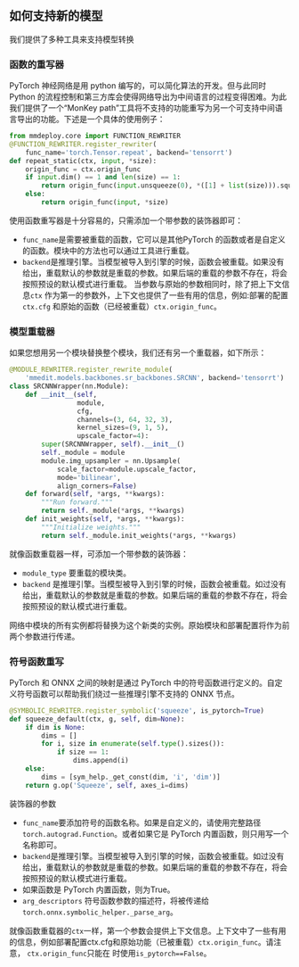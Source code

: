 ## 如何支持新的模型

我们提供了多种工具来支持模型转换

### 函数的重写器

PyTorch 神经网络是用 python 编写的，可以简化算法的开发。但与此同时 Python 的流程控制和第三方库会使得网络导出为中间语言的过程变得困难。为此我们提供了一个“MonKey path”工具将不支持的功能重写为另一个可支持中间语言导出的功能。下述是一个具体的使用例子：

```python
from mmdeploy.core import FUNCTION_REWRITER
@FUNCTION_REWRITER.register_rewriter(
    func_name='torch.Tensor.repeat', backend='tensorrt')
def repeat_static(ctx, input, *size):
    origin_func = ctx.origin_func
    if input.dim() == 1 and len(size) == 1:
        return origin_func(input.unsqueeze(0), *([1] + list(size))).squeeze(0)
    else:
        return origin_func(input, *size)
```

使用函数重写器是十分容易的，只需添加一个带参数的装饰器即可：

- `func_name`是需要被重载的函数，它可以是其他PyTorch 的函数或者是自定义的函数。模块中的方法也可以通过工具进行重载。
-  `backend`是推理引擎。当模型被导入到引擎的时候，函数会被重载。如果没有给出，重载默认的参数就是重载的参数。如果后端的重载的参数不存在，将会按照预设的默认模式进行重载。
当参数与原始的参数相同时，除了把上下文信息`ctx` 作为第一的参数外，上下文也提供了一些有用的信息，例如:部署的配置`ctx.cfg` 和原始的函数（已经被重载）`ctx.origin_func`。

### 模型重载器

如果您想用另一个模块替换整个模块，我们还有另一个重载器，如下所示：

```python
@MODULE_REWRITER.register_rewrite_module(
    'mmedit.models.backbones.sr_backbones.SRCNN', backend='tensorrt')
class SRCNNWrapper(nn.Module):
    def __init__(self,
                 module,
                 cfg,
                 channels=(3, 64, 32, 3),
                 kernel_sizes=(9, 1, 5),
                 upscale_factor=4):
        super(SRCNNWrapper, self).__init__()
        self._module = module
        module.img_upsampler = nn.Upsample(
            scale_factor=module.upscale_factor,
            mode='bilinear',
            align_corners=False)
    def forward(self, *args, **kwargs):
        """Run forward."""
        return self._module(*args, **kwargs)
    def init_weights(self, *args, **kwargs):
        """Initialize weights."""
        return self._module.init_weights(*args, **kwargs)
```

就像函数重载器一样，可添加一个带参数的装饰器：

- `module_type` 要重载的模块类。
- `backend` 是推理引擎。当模型被导入到引擎的时候，函数会被重载。如过没有给出，重载默认的参数就是重载的参数。如果后端的重载的参数不存在，将会按照预设的默认模式进行重载。

网络中模块的所有实例都将替换为这个新类的实例。原始模块和部署配置将作为前两个参数进行传递。

### 符号函数重写

PyTorch 和 ONNX 之间的映射是通过 PyTorch 中的符号函数进行定义的。自定义符号函数可以帮助我们绕过一些推理引擎不支持的 ONNX 节点。

```python
@SYMBOLIC_REWRITER.register_symbolic('squeeze', is_pytorch=True)
def squeeze_default(ctx, g, self, dim=None):
    if dim is None:
        dims = []
        for i, size in enumerate(self.type().sizes()):
            if size == 1:
                dims.append(i)
    else:
        dims = [sym_help._get_const(dim, 'i', 'dim')]
    return g.op('Squeeze', self, axes_i=dims)
```

装饰器的参数

- `func_name`要添加符号的函数名称。如果是自定义的，请使用完整路径`torch.autograd.Function`。或者如果它是 PyTorch 内置函数，则只用写一个名称即可。
- `backend`是推理引擎。当模型被导入到引擎的时候，函数会被重载。如过没有给出，重载默认的参数就是重载的参数。如果后端的重载的参数不存在，将会按照预设的默认模式进行重载。
- 如果函数是 PyTorch 内置函数，则为True。
- `arg_descriptors` 符号函数参数的描述符，将被传递给`torch.onnx.symbolic_helper._parse_arg`。

就像函数重载器的`ctx`一样，第一个参数会提供上下文信息。上下文中了一些有用的信息，例如部署配置ctx.cfg和原始功能（已被重载）`ctx.origin_func`。请注意， `ctx.origin_func`只能在 时使用`is_pytorch==False`。
